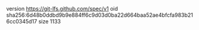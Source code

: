 version https://git-lfs.github.com/spec/v1
oid sha256:6d48b0ddbd9b9e884ff6c9d03d0ba22d664baa52ae4bfcfa983b216cc0345d17
size 1133
